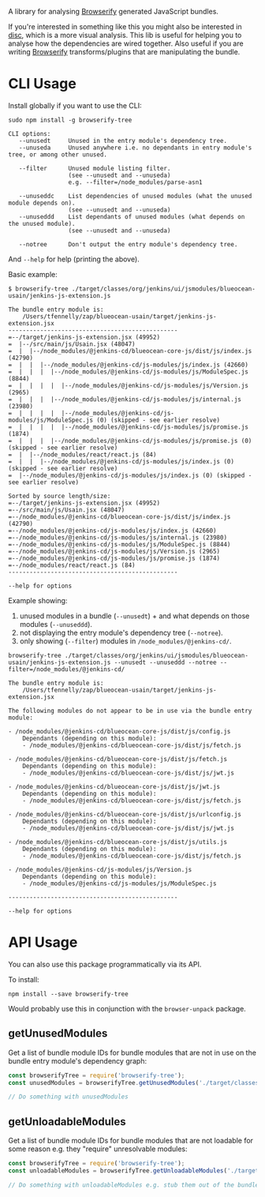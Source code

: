 A library for analysing [Browserify] generated JavaScript bundles.

If you're interested in something like this you might also be interested in [disc], which
is a more visual analysis. This lib is useful for helping you to analyse how the dependencies
are wired together. Also useful if you are writing [Browserify] transforms/plugins that are
manipulating the bundle.

# CLI Usage

Install globally if you want to use the CLI:

``
sudo npm install -g browserify-tree
``

```
CLI options:
   --unusedt     Unused in the entry module's dependency tree.
   --unuseda     Unused anywhere i.e. no dependants in entry module's tree, or among other unused.

   --filter      Unused module listing filter.
                 (see --unusedt and --unuseda)
                 e.g. --filter=/node_modules/parse-asn1

   --unuseddc    List dependencies of unused modules (what the unused module depends on).
                 (see --unusedt and --unuseda)
   --unuseddd    List dependants of unused modules (what depends on the unused module).
                 (see --unusedt and --unuseda)

   --notree      Don't output the entry module's dependency tree.
```

And `--help` for help (printing the above).

Basic example:

```
$ browserify-tree ./target/classes/org/jenkins/ui/jsmodules/blueocean-usain/jenkins-js-extension.js

The bundle entry module is:
	/Users/tfennelly/zap/blueocean-usain/target/jenkins-js-extension.jsx
------------------------------------------------
=--/target/jenkins-js-extension.jsx (49952)
=  |--/src/main/js/Usain.jsx (48047)
=  |  |--/node_modules/@jenkins-cd/blueocean-core-js/dist/js/index.js (42790)
=  |  |  |--/node_modules/@jenkins-cd/js-modules/js/index.js (42660)
=  |  |  |  |--/node_modules/@jenkins-cd/js-modules/js/ModuleSpec.js (8844)
=  |  |  |  |  |--/node_modules/@jenkins-cd/js-modules/js/Version.js (2965)
=  |  |  |  |--/node_modules/@jenkins-cd/js-modules/js/internal.js (23980)
=  |  |  |  |  |--/node_modules/@jenkins-cd/js-modules/js/ModuleSpec.js (0) (skipped - see earlier resolve)
=  |  |  |  |  |--/node_modules/@jenkins-cd/js-modules/js/promise.js (1874)
=  |  |  |  |--/node_modules/@jenkins-cd/js-modules/js/promise.js (0) (skipped - see earlier resolve)
=  |  |--/node_modules/react/react.js (84)
=  |  |  |--/node_modules/@jenkins-cd/js-modules/js/index.js (0) (skipped - see earlier resolve)
=  |--/node_modules/@jenkins-cd/js-modules/js/index.js (0) (skipped - see earlier resolve)

Sorted by source length/size:
=--/target/jenkins-js-extension.jsx (49952)
=--/src/main/js/Usain.jsx (48047)
=--/node_modules/@jenkins-cd/blueocean-core-js/dist/js/index.js (42790)
=--/node_modules/@jenkins-cd/js-modules/js/index.js (42660)
=--/node_modules/@jenkins-cd/js-modules/js/internal.js (23980)
=--/node_modules/@jenkins-cd/js-modules/js/ModuleSpec.js (8844)
=--/node_modules/@jenkins-cd/js-modules/js/Version.js (2965)
=--/node_modules/@jenkins-cd/js-modules/js/promise.js (1874)
=--/node_modules/react/react.js (84)
------------------------------------------------

--help for options
```

Example showing:

1. unused modules in a bundle (`--unusedt`) + and what depends on those modules (`--unuseddd`).
1. not displaying the entry module's dependency tree (`--notree`).
1. only showing (`--filter`) modules in `/node_modules/@jenkins-cd/`.

```
browserify-tree ./target/classes/org/jenkins/ui/jsmodules/blueocean-usain/jenkins-js-extension.js --unusedt --unuseddd --notree --filter=/node_modules/@jenkins-cd/

The bundle entry module is:
	/Users/tfennelly/zap/blueocean-usain/target/jenkins-js-extension.jsx

The following modules do not appear to be in use via the bundle entry module:

- /node_modules/@jenkins-cd/blueocean-core-js/dist/js/config.js
    Dependants (depending on this module):
    - /node_modules/@jenkins-cd/blueocean-core-js/dist/js/fetch.js

- /node_modules/@jenkins-cd/blueocean-core-js/dist/js/fetch.js
    Dependants (depending on this module):
    - /node_modules/@jenkins-cd/blueocean-core-js/dist/js/jwt.js

- /node_modules/@jenkins-cd/blueocean-core-js/dist/js/jwt.js
    Dependants (depending on this module):
    - /node_modules/@jenkins-cd/blueocean-core-js/dist/js/fetch.js

- /node_modules/@jenkins-cd/blueocean-core-js/dist/js/urlconfig.js
    Dependants (depending on this module):
    - /node_modules/@jenkins-cd/blueocean-core-js/dist/js/jwt.js

- /node_modules/@jenkins-cd/blueocean-core-js/dist/js/utils.js
    Dependants (depending on this module):
    - /node_modules/@jenkins-cd/blueocean-core-js/dist/js/fetch.js

- /node_modules/@jenkins-cd/js-modules/js/Version.js
    Dependants (depending on this module):
    - /node_modules/@jenkins-cd/js-modules/js/ModuleSpec.js

------------------------------------------------

--help for options
```


# API Usage

You can also use this package programmatically via its API.

To install:

```
npm install --save browserify-tree
```

Would probably use this in conjunction with the `browser-unpack` package.

## getUnusedModules

Get a list of bundle module IDs for bundle modules that are not in use  on the bundle entry module's dependency graph:

```javascript
const browserifyTree = require('browserify-tree');
const unusedModules = browserifyTree.getUnusedModules('./target/classes/org/jenkins/ui/jsmodules/blueocean-usain/jenkins-js-extension.js'); // or pass the already unpackaged bundle object

// Do something with unusedModules
```

## getUnloadableModules

Get a list of bundle module IDs for bundle modules that are not loadable for some reason e.g. they "require" unresolvable modules:

```javascript
const browserifyTree = require('browserify-tree');
const unloadableModules = browserifyTree.getUnloadableModules('./target/classes/org/jenkins/ui/jsmodules/blueocean-usain/jenkins-js-extension.js'); // or pass the already unpackaged bundle object

// Do something with unloadableModules e.g. stub them out of the bundle with an exception.
```

[Browserify]: http://browserify.org/
[disc]: https://github.com/hughsk/disc/